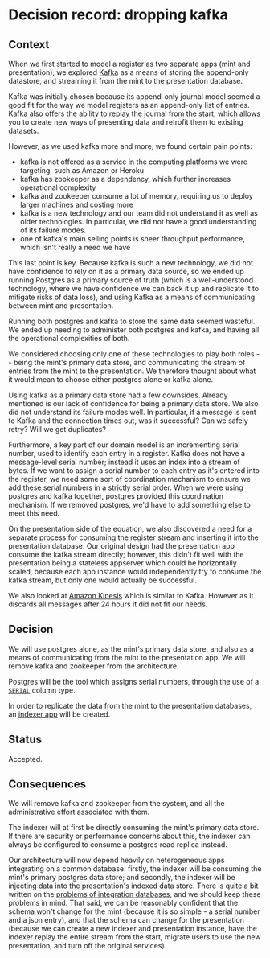 # Decision record: dropping kafka #

## Context ##

When we first started to model a register as two separate apps (mint
and presentation), we explored [Kafka][] as a means of storing the
append-only datastore, and streaming it from the mint to the
presentation database.

Kafka was initially chosen because its append-only journal model
seemed a good fit for the way we model registers as an append-only
list of entries.  Kafka also offers the ability to replay the journal
from the start, which allows you to create new ways of presenting data
and retrofit them to existing datasets.

However, as we used kafka more and more, we found certain pain points:

  - kafka is not offered as a service in the computing platforms we
    were targeting, such as Amazon or Heroku
  - kafka has zookeeper as a dependency, which further increases
    operational complexity
  - kafka and zookeeper consume a lot of memory, requiring us to
    deploy larger machines and costing more
  - kafka is a new technology and our team did not understand it as
    well as older technologies.  In particular, we did not have a good
    understanding of its failure modes.
  - one of kafka's main selling points is sheer throughput
    performance, which isn't really a need we have

This last point is key.  Because kafka is such a new technology, we
did not have confidence to rely on it as a primary data source, so we
ended up running Postgres as a primary source of truth (which is a
well-understood technology, where we have confidence we can back it up
and replicate it to mitigate risks of data loss), and using Kafka as a
means of communicating between mint and presentation.

Running both postgres and kafka to store the same data seemed
wasteful.  We ended up needing to administer both postgres and kafka,
and having all the operational complexities of both.

We considered choosing only one of these technologies to play both
roles -- being the mint's primary data store, and communicating the
stream of entries from the mint to the presentation.  We therefore
thought about what it would mean to choose either postgres alone or
kafka alone.

Using kafka as a primary data store had a few downsides.  Already
mentioned is our lack of confidence for being a primary data store.
We also did not understand its failure modes well.  In particular, if
a message is sent to Kafka and the connection times out, was it
successful?  Can we safely retry?  Will we get duplicates?

Furthermore, a key part of our domain model is an incrementing serial
number, used to identify each entry in a register.  Kafka does not
have a message-level serial number; instead it uses an index into a
stream of bytes.  If we want to assign a serial number to each entry
as it's entered into the register, we need some sort of coordination
mechanism to ensure we add these serial numbers in a strictly serial
order.  When we were using postgres and kafka together, postgres
provided this coordination mechanism.  If we removed postgres, we'd
have to add something else to meet this need.

On the presentation side of the equation, we also discovered a need
for a separate process for consuming the register stream and inserting
it into the presentation database.  Our original design had the
presentation app consume the kafka stream directly; however, this
didn't fit well with the presentation being a stateless appserver
which could be horizontally scaled, because each app instance would
independently try to consume the kafka stream, but only one would
actually be successful.

We also looked at [Amazon Kinesis][] which is similar to Kafka.
However as it discards all messages after 24 hours it did not fit our
needs.

## Decision ##

We will use postgres alone, as the mint's primary data store, and also
as a means of communicating from the mint to the presentation app.  We
will remove kafka and zookeeper from the architecture.

Postgres will be the tool which assigns serial numbers, through the
use of a [`SERIAL`][pg-serial] column type.

In order to replicate the data from the mint to the presentation
databases, an [indexer app][] will be created.

## Status ##

Accepted.

## Consequences ##

We will remove kafka and zookeeper from the system, and all the
administrative effort associated with them.

The indexer will at first be directly consuming the mint's primary
data store.  If there are security or performance concerns about this,
the indexer can always be configured to consume a postgres read
replica instead.

Our architecture will now depend heavily on heterogeneous apps
integrating on a common database: firstly, the indexer will be
consuming the mint's primary postgres data store; and secondly, the
indexer will be injecting data into the presentation's indexed data
store.  There is quite a bit written on the
[problems of integration databases][], and we should keep these
problems in mind.  That said, we can be reasonably confident that the
schema won't change for the mint (because it is so simple - a serial
number and a json entry), and that the schema can change for the
presentation (because we can create a new indexer and presentation
instance, have the indexer replay the entire stream from the start,
migrate users to use the new presentation, and turn off the original
services).

[Kafka]: http://kafka.apache.org/
[Amazon Kinesis]: https://aws.amazon.com/kinesis/
[indexer app]: https://github.com/openregister/indexer
[pg-serial]: http://www.postgresql.org/docs/9.4/static/datatype-numeric.html
[problems of integration databases]: http://martinfowler.com/bliki/IntegrationDatabase.html
